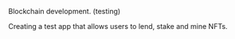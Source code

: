 Blockchain development. (testing)

Creating a test app that allows users to lend, stake and mine NFTs.
